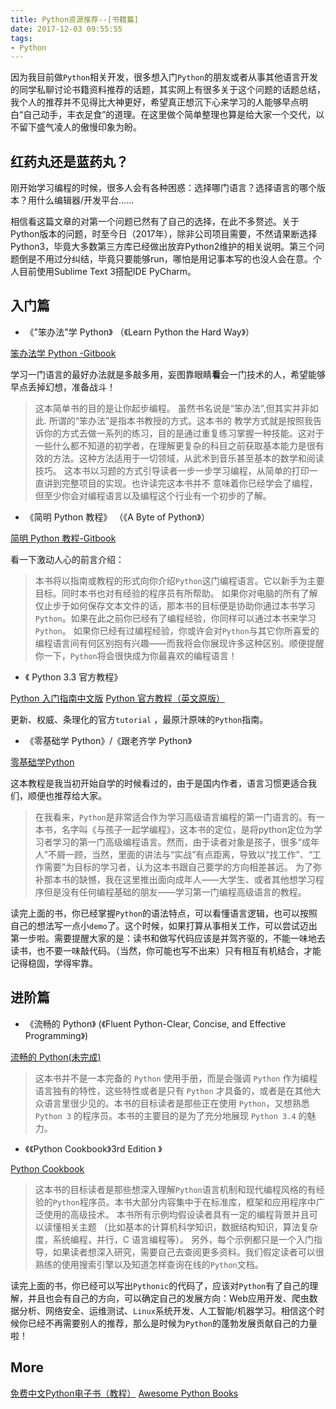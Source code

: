 ```yaml
---
title: Python资源推荐--[书籍篇]
date: 2017-12-03 09:55:55
tags:
- Python
---
```

因为我目前做`Python`相关开发，很多想入门`Python`的朋友或者从事其他语言开发的同学私聊讨论书籍资料推荐的话题，其实网上有很多关于这个问题的话题总结，我个人的推荐并不见得比大神更好，希望真正想沉下心来学习的人能够早点明白“自己动手，丰衣足食”的道理。在这里做个简单整理也算是给大家一个交代，以不留下盛气凌人的傲慢印象为盼。

<!--more-->

## 红药丸还是蓝药丸？

刚开始学习编程的时候，很多人会有各种困惑：选择哪门语言？选择语言的哪个版本？用什么编辑器/开发平台……

相信看这篇文章的对第一个问题已然有了自己的选择，在此不多赘述。关于Python版本的问题，时至今日（2017年），除非公司项目需要，不然请果断选择Python3，毕竟大多数第三方库已经做出放弃Python2维护的相关说明。第三个问题倒是不用过分纠结，毕竟只要能够run，哪怕是用记事本写的也没人会在意。个人目前使用Sublime Text 3搭配IDE PyCharm。

## 入门篇

- 《"笨办法"学 Python》    （《Learn Python the Hard Way》）

[笨办法学 Python -Gitbook](https://www.gitbook.com/book/flyouting/learn-python-the-hard-way-cn/details)

学习一门语言的最好办法就是多敲多用，妄图靠眼睛**看**会一门技术的人，希望能够早点丢掉幻想，准备战斗！
>这本简单书的目的是让你起步编程。 虽然书名说是“笨办法”,但其实并非如此. 所谓的“笨办法”是指本书教授的方式。这本书的
教学方式就是按照我告诉你的方式去做一系列的练习，目的是通过重复练习掌握一种技能。这对于一些什么都不知道的初学者，在理解更复杂的科目之前获取基本能力是很有效的方法。这种方法适用于一切领域，从武术到音乐甚至基本的数学和阅读技巧。
这本书以习题的方式引导读者一步一步学习编程，从简单的打印一直讲到完整项目的实现。也许读完这本书并不
意味着你已经学会了编程，但至少你会对编程语言以及编程这个行业有一个初步的了解。


- 《简明 Python 教程》    （《A Byte of Python》）

[简明 Python 教程-Gitbook](https://www.gitbook.com/book/lenkimo/byte-of-python-chinese-edition/details)

看一下激动人心的前言介绍：

>本书将以指南或教程的形式向你介绍`Python`这门编程语言。它以新手为主要目标。同时本书也对有经验的程序员有所帮助。
如果你对电脑的所有了解仅止步于如何保存文本文件的话，那本书的目标便是协助你通过本书学习`Python`。如果在此之前你已经有了编程经验，你同样可以通过本书来学习`Python`。
如果你已经有过编程经验，你或许会对`Python`与其它你所喜爱的编程语言间有何区别抱有兴趣——而我将会你展现许多这种区别。顺便提醒你一下，`Python`将会很快成为你最喜欢的编程语言！

- 《 Python 3.3 官方教程》

[ Python 入门指南中文版](http://www.pythondoc.com/pythontutorial3/index.html)
[ Python 官方教程（英文原版）](https://docs.python.org/3/)

更新、权威、条理化的官方`tutorial` ，最原汁原味的`Python`指南。

- 《零基础学 Python》/《跟老齐学 Python》

[零基础学Python](https://www.gitbook.com/book/looly/python-basic/details)

这本教程是我当初开始自学的时候看过的，由于是国内作者，语言习惯更适合我们，顺便也推荐给大家。

>在我看来，`Python`是非常适合作为学习高级语言编程的第一门语言的。有一本书，名字叫《与孩子一起学编程》，这本书的定位，是将python定位为学习者学习的第一门高级编程语言。然而，由于读者对象是孩子，很多“成年人”不屑一顾，当然，里面的讲法与“实战”有点距离，导致以“找工作”、“工作需要”为目标的学习者，认为这本书跟自己要学的方向相差甚远。
为了弥补那本书的缺憾，我在这里推出面向成年人——大学生、或者其他想学习程序但是没有任何编程基础的朋友——学习第一门编程高级语言的教程。

读完上面的书，你已经掌握`Python`的语法特点，可以看懂语言逻辑，也可以按照自己的想法写一点小`demo`了。这个时候，如果打算从事相关工作，可以尝试迈出第一步啦。需要提醒大家的是：读书和做写代码应该是并驾齐驱的，不能一味地去读书，也不要一味敲代码。（当然，你可能也写不出来）只有相互有机结合，才能记得稳固，学得牢靠。

## 进阶篇

- 《流畅的 Python》   (《Fluent Python-Clear, Concise, and Effective Programming》)

[流畅的 Python(未完成)](https://github.com/cundi/fluent-python)

>这本书并不是一本完备的 `Python` 使用手册，而是会强调 `Python` 作为编程语言独有的特性，这些特性或者是只有 `Python` 才具备的，或者是在其他大众语言里很少见的。本书的目标读者是那些正在使用 `Python`，又想熟悉 `Python 3` 的程序员。本书的主要目的是为了充分地展现 `Python 3.4` 的魅力。

- 《《Python Cookbook》3rd Edition 》

[Python Cookbook](https://python3-cookbook.readthedocs.io/zh_CN/latest/)

>这本书的目标读者是那些想深入理解`Python`语言机制和现代编程风格的有经验的`Python`程序员。本书大部分内容集中于在标准库，框架和应用程序中广泛使用的高级技术。 
本书所有示例均假设读者具有一定的编程背景并且可以读懂相关主题 （比如基本的计算机科学知识，数据结构知识，算法复杂度，系统编程，并行，C 语言编程等）。 另外，每个示例都只是一个入门指导，如果读者想深入研究，需要自己去查阅更多资料。我们假定读者可以很熟练的使用搜索引擎以及知道怎样查询在线的`Python`文档。

读完上面的书，你已经可以写出`Pythonic`的代码了，应该对`Python`有了自己的理解，并且也会有自己的方向，可以确定自己的发展方向：Web应用开发、爬虫数据分析、网络安全、运维测试、`Linux`系统开发、人工智能/机器学习。相信这个时候你已经不再需要别人的推荐，那么是时候为`Python`的蓬勃发展贡献自己的力量啦！

## More

[免费中文Python电子书（教程）](https://foofish.net/python-free-ebook.html)
[Awesome Python Books](https://github.com/Junnplus/awesome-python-books/blob/master/README-ZH_CN.md)
